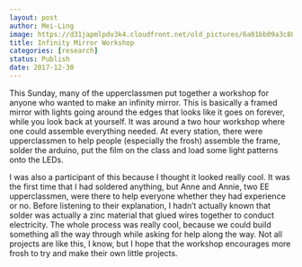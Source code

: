 ```yaml
---
layout: post
author: Mei-Ling
image: https://d31japmlpdv3k4.cloudfront.net/old_pictures/6a01bb09a3c88f970d01b8d2c6b60f970c-pi.jpg
title: Infinity Mirror Workshop
categories: [research]
status: Publish
date: 2017-12-30
---
```



This Sunday, many of the upperclassmen put together a workshop for anyone who wanted to make an infinity mirror. This is basically a framed mirror with lights going around the edges that looks like it goes on forever, while you look back at yourself. It was around a two hour workshop where one could assemble everything needed. At every station, there were upperclassmen to help people (especially the frosh) assemble the frame, solder the arduino, put the film on the class and load some light patterns onto the LEDs.

I was also a participant of this because I thought it looked really cool. It was the first time that I had soldered anything, but Anne and Annie, two EE upperclassmen, were there to help everyone whether they had experience or no. Before listening to their explanation, I hadn’t actually known that solder was actually a zinc material that glued wires together to conduct electricity. The whole process was really cool, because we could build something all the way through while asking for help along the way. Not all projects are like this, I know, but I hope that the workshop encourages more frosh to try and make their own little projects.

